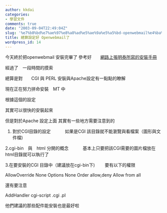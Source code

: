 ```yaml
---
author: kkdai
categories:
- 學習文件
comments: true
date: "2003-09-04T22:49:04Z"
slug: '%e7%b8%bd%e7%ae%97%e8%a8%ad%e5%ae%9a%e5%a5%bd-openwebmail%e4%ba%86'
title: 總算設定好 Openwebmail了
wordpress_id: 14
---
```


今天終於把openwebmail 安裝完畢了
參考好　　[網路上張明泰所寫的安裝手冊](http://netlab.kh.edu.tw/board/view_top.asp?messageid=867)

經過了　一段時間的摸索

總算是對　　CGI 與 PERL 安裝與Apache設定有一點點的瞭解
<!--more-->
現在正在努力拼命安裝　MT 中







根據這個的設定

其實可以很快的安裝起來


但是對於Apache 設定上面
其實有一些地方需要注意到的

1. 對於CGI目錄的設定
　　　如果是CGI 該目錄就不能瀏覽與看檔案（圖形與文件檔)

2.cgi-bin　與　html 分開的概念
　　　基本上只要把該CGI需要的圖片檔放在html目錄就可以執行了

3.在要安裝的CGI 目錄中（建議放在cgi-bin下)
　　要有以下的權限

AllowOverride None
Options None
Order allow,deny
Allow from all


還有要注意

AddHandler cgi-script .cgi .pl



他們建議的那些配件能安裝也是最好啦
